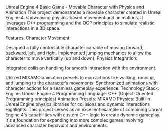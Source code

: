 Unreal Engine 4 Basic Game - Movable Character with Physics and Animation
This project demonstrates a movable character created in Unreal Engine 4, showcasing physics-based movement and animations. It leverages C++ programming and the OOP principles to simulate realistic interactions in a 3D space.

Features:
Character Movement:

Designed a fully controllable character capable of moving forward, backward, left, and right.
Implemented jumping mechanics to allow the character to move vertically (up and down).
Physics Integration:

Integrated collision handling for smooth interaction with the environment.

Utilized MIXAMO animation presets to map actions like walking, running, and jumping to the character’s movements.
Synchronized animations with character actions for a seamless gameplay experience.
Technology Stack:
Engine: Unreal Engine 4
Programming Language: C++ (Object-Oriented Programming principles)
Animation Presets: MIXAMO
Physics: Built-in Unreal Engine physics libraries for collisions and dynamic interactions
Highlights:
This project serves as an excellent example of combining Unreal Engine 4's capabilities with custom C++ logic to create dynamic gameplay. It's a foundation for expanding into more complex games involving advanced character behaviors and environments.


